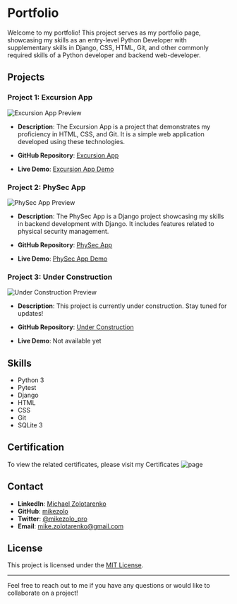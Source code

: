 # Portfolio

Welcome to my portfolio! This project serves as my portfolio page, showcasing my skills as an entry-level Python Developer with supplementary skills in Django, CSS, HTML, Git, and other commonly required skills of a Python developer and backend web-developer.

## Projects

### Project 1: Excursion App
![Excursion App Preview](https://mikezolo.github.io/portfolio/resources/excursion-preview1-small.png)

- **Description**: 
  The Excursion App is a project that demonstrates my proficiency in HTML, CSS, and Git. It is a simple web application developed using these technologies.
  
- **GitHub Repository**: [Excursion App](https://github.com/mikezolo/excursion)
- **Live Demo**: [Excursion App Demo](https://mikezolo.github.io/excursion)

### Project 2: PhySec App
![PhySec App Preview](/physec-preview.png)

- **Description**: 
  The PhySec App is a Django project showcasing my skills in backend development with Django. It includes features related to physical security management.
  
- **GitHub Repository**: [PhySec App](https://github.com/mikezolo/physec)
- **Live Demo**: [PhySec App Demo](https://mikezolo.github.io/physec)

### Project 3: Under Construction
![Under Construction Preview](/path/to/under-construction-preview.png)

- **Description**: 
  This project is currently under construction. Stay tuned for updates!
  
- **GitHub Repository**: [Under Construction](https://github.com/mikezolo/other)
- **Live Demo**: Not available yet

## Skills

- Python 3
- Pytest
- Django
- HTML
- CSS
- Git
- SQLite 3

## Certification
To view the related certificates, please visit my Certificates ![page](https://mikezolo/github.io/certificates)

## Contact

- **LinkedIn**: [Michael Zolotarenko](https://www.linkedin.com/in/mikezolo/)
- **GitHub**: [mikezolo](https://github.com/mikezolo/)
- **Twitter**: [@mikezolo_pro](https://twitter.com/mikezolo_pro)
- **Email**: [mike.zolotarenko@gmail.com](mailto:mike.zolotarenko@gmail.com)

## License

This project is licensed under the [MIT License](https://github.com/mikezolo/mikezolo.github.io/blob/main/LICENSE).

---

Feel free to reach out to me if you have any questions or would like to collaborate on a project!
